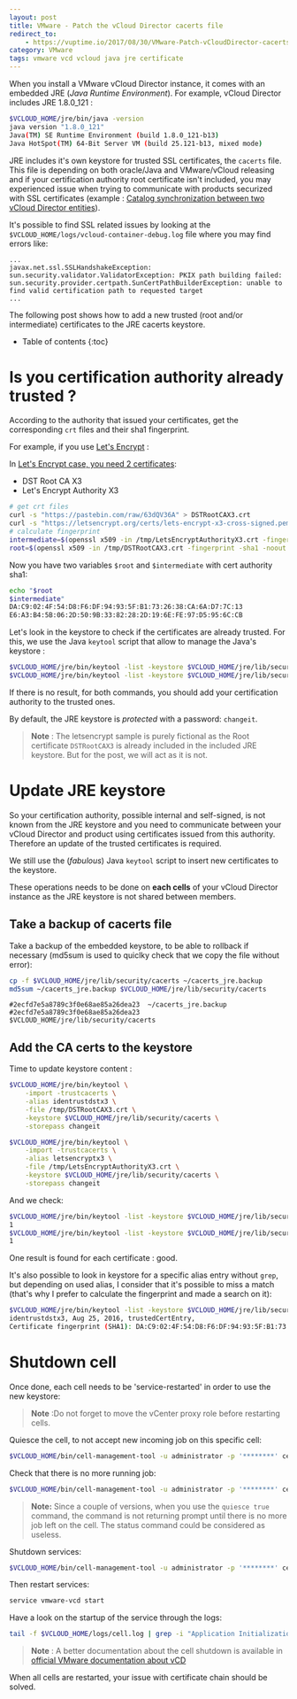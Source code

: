```yaml
---
layout: post
title: VMware - Patch the vCloud Director cacerts file
redirect_to:
    - https://vuptime.io/2017/08/30/VMware-Patch-vCloudDirector-cacerts-file/
category: VMware
tags: vmware vcd vcloud java jre certificate
---
```


When you install a VMware vCloud Director instance, it comes with an embedded JRE (*Java Runtime Environment*). For example, vCloud Director includes JRE 1.8.0_121 :

```bash
$VCLOUD_HOME/jre/bin/java -version
java version "1.8.0_121"
Java(TM) SE Runtime Environment (build 1.8.0_121-b13)
Java HotSpot(TM) 64-Bit Server VM (build 25.121-b13, mixed mode)
```

JRE includes it's own keystore for trusted SSL certificates, the `cacerts` file. This file is depending on both oracle/Java and VMware/vCloud releasing and if your certification authority root certificate isn't included, you may experienced issue when trying to communicate with products securized with SSL certificates (example : [Catalog synchronization between two vCloud Director entities](/2017/08/02/VMware-ExploreVCD-catalog-publishing-feature/)).

It's possible to find SSL related issues by looking at the `$VCLOUD_HOME/logs/vcloud-container-debug.log` file where you may find errors like:
```
...
javax.net.ssl.SSLHandshakeException: sun.security.validator.ValidatorException: PKIX path building failed: sun.security.provider.certpath.SunCertPathBuilderException: unable to find valid certification path to requested target
...
```

The following post shows how to add a new trusted (root and/or intermediate) certificates to the JRE cacerts keystore.

* Table of contents
{:toc}

# Is you certification authority already trusted ?

According to the authority that issued your certificates, get the corresponding `crt` files and their sha1 fingerprint.

For example, if you use [Let's Encrypt](https://letsencrypt.org) :

In [Let's Encrypt case, you need 2 certificates](https://letsencrypt.org/certificates/):
* DST Root CA X3
* Let's Encrypt Authority X3

```bash
# get crt files
curl -s "https://pastebin.com/raw/63dQV36A" > DSTRootCAX3.crt
curl -s "https://letsencrypt.org/certs/lets-encrypt-x3-cross-signed.pem.txt" > LetsEncryptAuthorityX3.crt
# calculate fingerprint
intermediate=$(openssl x509 -in /tmp/LetsEncryptAuthorityX3.crt -fingerprint -sha1 -noout | cut -d'=' -f2)
root=$(openssl x509 -in /tmp/DSTRootCAX3.crt -fingerprint -sha1 -noout | cut -d'=' -f2)
```

Now you have two variables `$root` and `$intermediate` with cert authority sha1:
```bash
echo "$root
$intermediate"
DA:C9:02:4F:54:D8:F6:DF:94:93:5F:B1:73:26:38:CA:6A:D7:7C:13
E6:A3:B4:5B:06:2D:50:9B:33:82:28:2D:19:6E:FE:97:D5:95:6C:CB
```

Let's look in the keystore to check if the certificates are already trusted. For this, we use the Java `keytool` script that allow to manage the Java's keystore :

```bash
$VCLOUD_HOME/jre/bin/keytool -list -keystore $VCLOUD_HOME/jre/lib/security/cacerts -storepass changeit | grep -i -B1 $root
$VCLOUD_HOME/jre/bin/keytool -list -keystore $VCLOUD_HOME/jre/lib/security/cacerts -storepass changeit | grep -i -B1 $intermediate
```

If there is no result, for both commands, you should add your certification authority to the trusted ones.

By default, the JRE keystore is *protected* with a password: `changeit`.

> **Note** : The letsencrypt sample is purely fictional as the Root certificate `DSTRootCAX3` is already included in the included JRE keystore. But for the post, we will act as it is not.

# Update JRE keystore

So your certification authority, possible internal and self-signed, is not known from the JRE keystore and you need to communicate between your vCloud Director and product using certificates issued from this authority. Therefore an update of the trusted certificates is required.

We still use the (*fabulous*) Java `keytool` script to insert new certificates to the keystore.

These operations needs to be done on **each cells** of your vCloud Director instance as the JRE keystore is not shared between members.

## Take a backup of cacerts file

Take a backup of the embedded keystore, to be able to rollback if necessary (md5sum is used to quiclky check that we copy the file without error):

```bash
cp -f $VCLOUD_HOME/jre/lib/security/cacerts ~/cacerts_jre.backup
md5sum ~/cacerts_jre.backup $VCLOUD_HOME/jre/lib/security/cacerts
```

```
#2ecfd7e5a8789c3f0e68ae85a26dea23  ~/cacerts_jre.backup
#2ecfd7e5a8789c3f0e68ae85a26dea23  $VCLOUD_HOME/jre/lib/security/cacerts
```

## Add the CA certs to the keystore

Time to update keystore content :

```bash
$VCLOUD_HOME/jre/bin/keytool \
    -import -trustcacerts \
    -alias identrustdstx3 \
    -file /tmp/DSTRootCAX3.crt \
    -keystore $VCLOUD_HOME/jre/lib/security/cacerts \
    -storepass changeit

$VCLOUD_HOME/jre/bin/keytool \
    -import -trustcacerts \
    -alias letsencryptx3 \
    -file /tmp/LetsEncryptAuthorityX3.crt \
    -keystore $VCLOUD_HOME/jre/lib/security/cacerts \
    -storepass changeit
```

And we check:
```bash
$VCLOUD_HOME/jre/bin/keytool -list -keystore $VCLOUD_HOME/jre/lib/security/cacerts -storepass changeit | grep -i $root -c
1
$VCLOUD_HOME/jre/bin/keytool -list -keystore $VCLOUD_HOME/jre/lib/security/cacerts -storepass changeit | grep -i $intermediate -c
1
```

One result is found for each certificate : good.

It's also possible to look in keystore for a specific alias entry without `grep`, but depending on used alias, I consider that it's possible to miss a match (that's why I prefer to calculate the fingerprint and made a search on it):

```bash
$VCLOUD_HOME/jre/bin/keytool -list -keystore $VCLOUD_HOME/jre/lib/security/cacerts -storepass changeit -alias "identrustdstx3"
identrustdstx3, Aug 25, 2016, trustedCertEntry,
Certificate fingerprint (SHA1): DA:C9:02:4F:54:D8:F6:DF:94:93:5F:B1:73:26:38:CA:6A:D7:7C:13
```

# Shutdown cell

Once done, each cell needs to be 'service-restarted' in order to use the new keystore:

> **Note** :Do not forget to move the vCenter proxy role before restarting cells.

Quiesce the cell, to not accept new incoming job on this specific cell:

```bash
$VCLOUD_HOME/bin/cell-management-tool -u administrator -p '********' cell -quiesce true
```

Check that there is no more running job:

```bash
$VCLOUD_HOME/bin/cell-management-tool -u administrator -p '********' cell -status
```

> **Note:** Since a couple of versions, when you use the `quiesce true` command, the command is not returning prompt until there is no more job left on the cell. The status command could be considered as useless.

Shutdown services:

```bash
$VCLOUD_HOME/bin/cell-management-tool -u administrator -p '********' cell -shutdown
```

Then restart services:

```bash
service vmware-vcd start
```

Have a look on the startup of the service through the logs:

```bash
tail -f $VCLOUD_HOME/logs/cell.log | grep -i "Application Initialization"
```

> **Note** : A better documentation about the cell shutdown is available in [official VMware documentation about vCD](http://pubs.vmware.com/vcd-820/index.jsp#com.vmware.vcloud.install.doc/GUID-65C8B7B6-EC5E-4BDA-8564-56DD6671F5FE.html?resultof=%2522%2573%2568%2575%2574%2564%256f%2577%256e%2522%2520)

When all cells are restarted, your issue with certificate chain should be solved.
